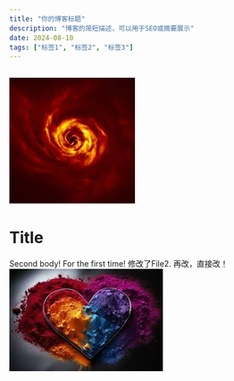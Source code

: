 ```yaml
---
title: "你的博客标题"
description: "博客的简短描述，可以用于SEO或摘要展示"
date: 2024-08-10
tags: ["标签1", "标签2", "标签3"]
---
```

![image](./assets/5aea6d18-3716-4e5f-9402-6c6dbada7e87/382612068-5aea6d18-3716-4e5f-9402-6c6dbada7e87.png)
---
# Title

Second body! For the first time!
修改了File2.
再改，直接改！
![image](./assets/01ced873-8d15-46e0-94cb-e944448e2255/382612075-01ced873-8d15-46e0-94cb-e944448e2255.png)
